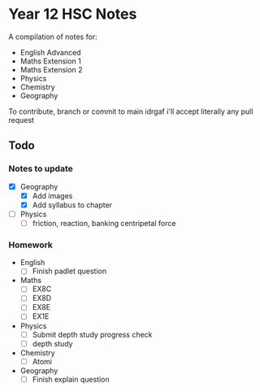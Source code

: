 # Year 12 HSC Notes
A compilation of notes for:
- English Advanced
- Maths Extension 1
- Maths Extension 2
- Physics
- Chemistry
- Geography


To contribute, branch or commit to main idrgaf i'll accept literally any pull request

## Todo
### Notes to update
- [X] Geography
	- [X] Add images
	- [X] Add syllabus to chapter

- [ ] Physics
	- [ ] friction, reaction, banking centripetal force

### Homework
- English
	- [ ] Finish padlet question
- Maths
	- [ ] EX8C
	- [ ] EX8D
	- [ ] EX8E
	- [ ] EX1E
- Physics
	- [ ] Submit depth study progress check
	- [ ] depth study
- Chemistry
	- [ ] Atomi
- Geography
	- [ ] Finish explain question
